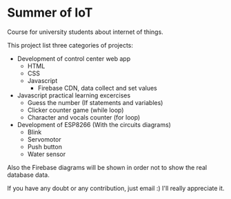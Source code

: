 # Summer of IoT #

Course for university students about internet of things.

This project list three categories of projects:

  * Development of control center web app
    * HTML
    * CSS
    * Javascript
      * Firebase CDN, data collect and set values
  * Javascript practical learning excercises
    * Guess the number (If statements and variables)
    * Clicker counter game (while loop)
    * Character and vocals counter (for loop)
  * Development of ESP8266 (With the circuits diagrams)
    * Blink
    * Servomotor
    * Push button
    * Water sensor
  
  Also the Firebase diagrams will be shown in order not to show the real database data.
  
  If you have any doubt or any contribution, just email :) I'll really appreciate it.
